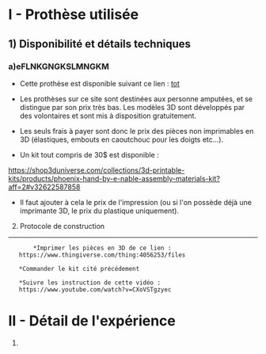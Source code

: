 I - Prothèse utilisée
=====================

## 1) Disponibilité et détails techniques

### a)eFLNKGNGKSLMNGKM

  * Cette prothèse est disponible suivant ce lien :
[tot](http://hub.e-nable.org/s/e-nable-devices/wiki/page/view?title=e-NABLE+Phoenix+Hand+v3)

  * Les prothèses sur ce site sont destinées aux personne amputées,
  et se distingue par son prix très bas. Les modèles 3D sont développés par
  des volontaires et sont mis à disposition gratuitement.  

  * Les seuls frais à payer sont donc le prix des pièces non imprimables en 3D
  (élastiques, embouts en caoutchouc pour les doigts etc...). 

  * Un kit tout compris de 30$ est disponible :

https://shop3duniverse.com/collections/3d-printable-kits/products/phoenix-hand-by-e-nable-assembly-materials-kit?aff=2#v32622587858

  * Il faut ajouter à cela le prix de l'impression (ou si l'on possède déjà une
  imprimante 3D, le prix du plastique uniquement).

2) Protocole de construction
-----------------------------

     	   *Imprimer les pièces en 3D de ce lien :
	   https://www.thingiverse.com/thing:4056253/files

	   *Commander le kit cité précédement
	   
	   *Suivre les instruction de cette vidéo :
	   https://www.youtube.com/watch?v=CXoVSTgzyec


II - Détail de l'expérience
===========================

   1)
     